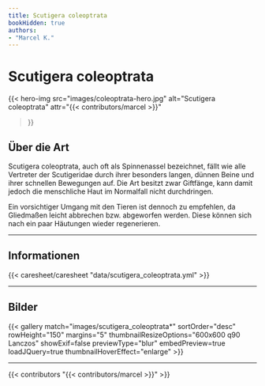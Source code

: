 ```yaml
---
title: Scutigera coleoptrata
bookHidden: true
authors:
- "Marcel K."
---
```


# Scutigera coleoptrata

{{< hero-img 
    src="images/coleoptrata-hero.jpg" 
    alt="Scutigera coleoptrata" 
    attr="{{< contributors/marcel >}}" 
>}}

## Über die Art

Scutigera coleoptrata, auch oft als Spinnenassel bezeichnet, fällt wie alle Vertreter der Scutigeridae durch ihrer besonders langen, dünnen Beine und ihrer schnellen Bewegungen auf. Die Art besitzt zwar Giftfänge, kann damit jedoch die menschliche Haut im Normalfall nicht durchdringen.

Ein vorsichtiger Umgang mit den Tieren ist dennoch zu empfehlen, da Gliedmaßen leicht abbrechen bzw. abgeworfen werden. Diese können sich nach ein paar Häutungen wieder regenerieren.

---

## Informationen

{{< caresheet/caresheet "data/scutigera_coleoptrata.yml" >}}

---

## Bilder

{{< gallery match="images/scutigera_coleoptrata*" sortOrder="desc" rowHeight="150" margins="5" thumbnailResizeOptions="600x600 q90 Lanczos" showExif=false previewType="blur" embedPreview=true loadJQuery=true thumbnailHoverEffect="enlarge" >}}

---
{{< contributors "{{< contributors/marcel >}}" >}}

